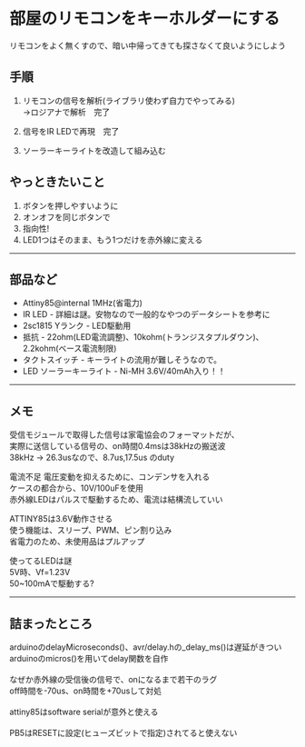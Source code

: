 # 部屋のリモコンをキーホルダーにする
リモコンをよく無くすので、暗い中帰ってきても探さなくて良いようにしよう<br>

## 手順
1. リモコンの信号を解析(ライブラリ使わず自力でやってみる)<br>
->ロジアナで解析　完了<br>

1. 信号をIR LEDで再現　完了<br>
1. ソーラーキーライトを改造して組み込む<br>

## やっときたいこと
1. ボタンを押しやすいように<br>
1. オンオフを同じボタンで<br>
1. 指向性!<br>
1. LED1つはそのまま、もう1つだけを赤外線に変える<br>

---
## 部品など 
- Attiny85@internal 1MHz(省電力)
- IR LED - 詳細は謎。安物なので一般的なやつのデータシートを参考に
- 2sc1815 Yランク - LED駆動用
- 抵抗 - 22ohm(LED電流調整)、10kohm(トランジスタプルダウン)、2.2kohm(ベース電流制限)
- タクトスイッチ - キーライトの流用が難しそうなので。
- LED ソーラーキーライト - Ni-MH 3.6V/40mAh入り！！


---
## メモ
受信モジュールで取得した信号は家電協会のフォーマットだが、<br>
実際に送信している信号の、on時間0.4msは38kHzの搬送波<br>
38kHz -> 26.3usなので、8.7us,17.5us のduty<br>

電流不足
電圧変動を抑えるために、コンデンサを入れる<br>
ケースの都合から、10V/100uFを使用<br>
赤外線LEDはパルスで駆動するため、電流は結構流していい<br>

ATTINY85は3.6V動作させる<br>
使う機能は、スリープ、PWM、ピン割り込み<br>
省電力のため、未使用品はプルアップ<br>

使ってるLEDは謎<br>
5V時、Vf=1.23V<br>
50~100mAで駆動する?<br>


---
## 詰まったところ  
arduinoのdelayMicroseconds()、avr/delay.hの_delay_ms()は遅延がきつい<br>
arduinoのmicros()を用いてdelay関数を自作<br>
<br>
なぜか赤外線の受信後の信号で、onになるまで若干のラグ<br>
off時間を-70us、on時間を+70usして対処<br>
<br>
attiny85はsoftware serialが意外と使える<br>
<br>
PB5はRESETに設定(ヒューズビットで指定)されてると使えない<br>
<br>
